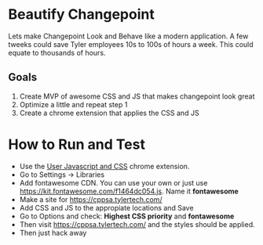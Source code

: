 # Beautify Changepoint

Lets make Changepoint Look and Behave like a modern application. A few tweeks could save Tyler employees 10s to 100s of hours a week. This could equate to thousands of hours.

## Goals

1. Create MVP of awesome CSS and JS that makes changepoint look great
1. Optimize a little and repeat step 1
1. Create a chrome extension that applies the CSS and JS


# How to Run and Test

* Use the [User Javascript and CSS](https://chrome.google.com/webstore/detail/user-javascript-and-css/nbhcbdghjpllgmfilhnhkllmkecfmpld?hl=en) chrome extension.
* Go to Settings -> Libraries 
* Add fontawesome CDN. You can use your own or just use https://kit.fontawesome.com/f1464dc054.js. Name it **fontawesome**
* Make a site for https://cppsa.tylertech.com/
* Add CSS and JS to the appropiate locations and Save
* Go to Options and check: **Highest CSS priority** and **fontawesome**
* Then visit https://cppsa.tylertech.com/ and the styles should be applied.
*  Then just hack away